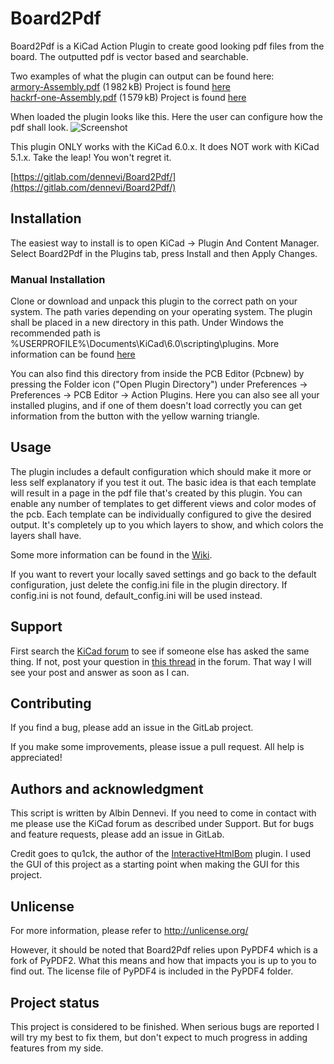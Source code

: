 # Board2Pdf

Board2Pdf is a KiCad Action Plugin to create good looking pdf files from the board. The outputted pdf is vector based and searchable.

Two examples of what the plugin can output can be found here:<br>
[armory-Assembly.pdf](https://gitlab.com/dennevi/Board2Pdf/-/raw/main/resources/armory-Assembly.pdf "USB armory from WithSecure Foundry") (1 982 kB) Project is found [here](https://github.com/f-secure-foundry/usbarmory "USB armory from WithSecure Foundry")<br>
[hackrf-one-Assembly.pdf](https://gitlab.com/dennevi/Board2Pdf/-/raw/main/resources/hackrf-one-Assembly.pdf "HackRF by Great Scott Gadgets") (1 579 kB) Project is found [here](https://github.com/greatscottgadgets/hackrf "HackRF by Great Scott Gadgets")

When loaded the plugin looks like this. Here the user can configure how the pdf shall look.
![Screenshot](https://gitlab.com/dennevi/Board2Pdf/-/raw/main/resources/screenshot.png "Screenshot")

This plugin ONLY works with the KiCad 6.0.x. It does NOT work with KiCad 5.1.x. Take the leap! You won\'t regret it.

[https://gitlab.com/dennevi/Board2Pdf/](https://gitlab.com/dennevi/Board2Pdf/)

## Installation
The easiest way to install is to open KiCad -> Plugin And Content Manager. Select Board2Pdf in the Plugins tab, press Install and then Apply Changes.

### Manual Installation
Clone or download and unpack this plugin to the correct path on your system. The path varies depending on your operating system. The plugin shall be placed in a new directory in this path. Under Windows the recommended path is %USERPROFILE%\Documents\KiCad\6.0\scripting\plugins\. More information can be found [here](https://dev-docs.kicad.org/en/python/pcbnew/)

You can also find this directory from inside the PCB Editor (Pcbnew) by pressing the Folder icon (\"Open Plugin Directory\") under Preferences -> Preferences -> PCB Editor -> Action Plugins. Here you can also see all your installed plugins, and if one of them doesn\'t load correctly you can get information from the button with the yellow warning triangle.

## Usage
The plugin includes a default configuration which should make it more or less self explanatory if you test it out. The basic idea is that each template will result in a page in the pdf file that\'s created by this plugin. You can enable any number of templates to get different views and color modes of the pcb. Each template can be individually configured to give the desired output. It\'s completely up to you which layers to show, and which colors the layers shall have.

Some more information can be found in the [Wiki](https://gitlab.com/dennevi/Board2Pdf/-/wikis/home).

If you want to revert your locally saved settings and go back to the default configuration, just delete the config.ini file in the plugin directory. If config.ini is not found, default_config.ini will be used instead.

## Support
First search the [KiCad forum](https://forum.kicad.info/) to see if someone else has asked the same thing. If not, post your question in [this thread](https://forum.kicad.info/t/32269) in the forum. That way I will see your post and answer as soon as I can.

## Contributing
If you find a bug, please add an issue in the GitLab project.

If you make some improvements, please issue a pull request. All help is appreciated!

## Authors and acknowledgment
This script is written by Albin Dennevi. If you need to come in contact with me please use the KiCad forum as described under Support. But for bugs and feature requests, please add an issue in GitLab.

Credit goes to qu1ck, the author of the [InteractiveHtmlBom](https://github.com/openscopeproject/InteractiveHtmlBom) plugin. I used the GUI of this project as a starting point when making the GUI for this project.

## Unlicense
For more information, please refer to <http://unlicense.org/>

However, it should be noted that Board2Pdf relies upon PyPDF4 which is a fork of PyPDF2. What this means and how that impacts you is up to you to find out. The license file of PyPDF4 is included in the PyPDF4 folder.

## Project status
This project is considered to be finished. When serious bugs are reported I will try my best to fix them, but don\'t expect to much progress in adding features from my side.
